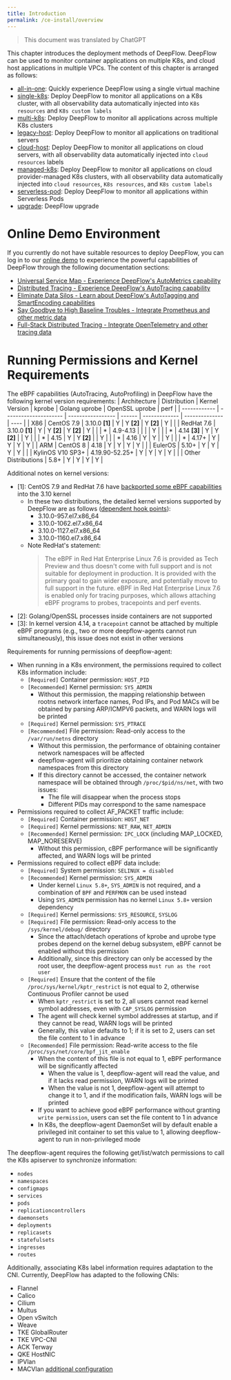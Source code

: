 ```yaml
---
title: Introduction
permalink: /ce-install/overview
---
```


> This document was translated by ChatGPT

This chapter introduces the deployment methods of DeepFlow. DeepFlow can be used to monitor container applications on multiple K8s, and cloud host applications in multiple VPCs. The content of this chapter is arranged as follows:

- [all-in-one](./all-in-one/): Quickly experience DeepFlow using a single virtual machine
- [single-k8s](./single-k8s/): Deploy DeepFlow to monitor all applications on a K8s cluster, with all observability data automatically injected into `K8s resources` and `K8s custom labels`
- [multi-k8s](./multi-k8s/): Deploy DeepFlow to monitor all applications across multiple K8s clusters
- [legacy-host](./legacy-host/): Deploy DeepFlow to monitor all applications on traditional servers
- [cloud-host](./cloud-host/): Deploy DeepFlow to monitor all applications on cloud servers, with all observability data automatically injected into `cloud resources` labels
- [managed-k8s](./managed-k8s/): Deploy DeepFlow to monitor all applications on cloud provider-managed K8s clusters, with all observability data automatically injected into `cloud resources`, `K8s resources`, and `K8s custom labels`
- [serverless-pod](./serverless-pod/): Deploy DeepFlow to monitor all applications within Serverless Pods
- [upgrade](./upgrade/): DeepFlow upgrade

# Online Demo Environment

If you currently do not have suitable resources to deploy DeepFlow, you can log in to our [online demo](https://ce-demo.deepflow.yunshan.net) to experience the powerful capabilities of DeepFlow through the following documentation sections:

- [Universal Service Map - Experience DeepFlow's AutoMetrics capability](../features/universal-map/auto-metrics/)
- [Distributed Tracing - Experience DeepFlow's AutoTracing capability](../features/distributed-tracing/auto-tracing/)
- [Eliminate Data Silos - Learn about DeepFlow's AutoTagging and SmartEncoding capabilities](../features/auto-tagging/eliminate-data-silos/)
- [Say Goodbye to High Baseline Troubles - Integrate Prometheus and other metric data](../integration/input/metrics/metrics-auto-tagging/)
- [Full-Stack Distributed Tracing - Integrate OpenTelemetry and other tracing data](../integration/input/tracing/full-stack-distributed-tracing/)

# Running Permissions and Kernel Requirements

The eBPF capabilities (AutoTracing, AutoProfiling) in DeepFlow have the following kernel version requirements:
| Architecture | Distribution | Kernel Version | kprobe | Golang uprobe | OpenSSL uprobe | perf |
| ------------ | --------------------- | ----------------- | ------ | ------------- | -------------- | ---- |
| X86 | CentOS 7.9 | 3.10.0 **[1]** | Y | Y **[2]** | Y **[2]** | Y |
| | RedHat 7.6 | 3.10.0 **[1]** | Y | Y **[2]** | Y **[2]** | Y |
| | \* | 4.9-4.13 | | | | Y |
| | \* | 4.14 **[3]** | Y | Y **[2]** | | Y |
| | \* | 4.15 | Y | Y **[2]** | | Y |
| | \* | 4.16 | Y | Y | | Y |
| | \* | 4.17+ | Y | Y | Y | Y |
| ARM | CentOS 8 | 4.18 | Y | Y | Y | Y |
| | EulerOS | 5.10+ | Y | Y | Y | Y |
| | KylinOS V10 SP3+ | 4.19.90-52.25+ | Y | Y | Y | Y |
| | Other Distributions | 5.8+ | Y | Y | Y | Y |

Additional notes on kernel versions:

- [1]: CentOS 7.9 and RedHat 7.6 have [backported some eBPF capabilities](https://www.redhat.com/en/blog/introduction-ebpf-red-hat-enterprise-linux-7) into the 3.10 kernel
  - In these two distributions, the detailed kernel versions supported by DeepFlow are as follows ([dependent hook points](https://github.com/deepflowio/deepflow/blob/main/agent/src/ebpf/docs/probes-and-maps.md)):
    - 3.10.0-957.el7.x86_64
    - 3.10.0-1062.el7.x86_64
    - 3.10.0-1127.el7.x86_64
    - 3.10.0-1160.el7.x86_64
  - Note RedHat's statement:
    > The eBPF in Red Hat Enterprise Linux 7.6 is provided as Tech Preview and thus doesn't come with full support and is not suitable for deployment in production. It is provided with the primary goal to gain wider exposure, and potentially move to full support in the future. eBPF in Red Hat Enterprise Linux 7.6 is enabled only for tracing purposes, which allows attaching eBPF programs to probes, tracepoints and perf events.
- [2]: Golang/OpenSSL processes inside containers are not supported
- [3]: In kernel version 4.14, a `tracepoint` cannot be attached by multiple eBPF programs (e.g., two or more deepflow-agents cannot run simultaneously), this issue does not exist in other versions

Requirements for running permissions of deepflow-agent:

- When running in a K8s environment, the permissions required to collect K8s information include:
  - `[Required]` Container permission: `HOST_PID`
  - `[Recommended]` Kernel permission: `SYS_ADMIN`
    - Without this permission, the mapping relationship between rootns network interface names, Pod IPs, and Pod MACs will be obtained by parsing ARP/ICMPV6 packets, and WARN logs will be printed
  - `[Required]` Kernel permission: `SYS_PTRACE`
  - `[Recommended]` File permission: Read-only access to the `/var/run/netns` directory
    - Without this permission, the performance of obtaining container network namespaces will be affected
    - deepflow-agent will prioritize obtaining container network namespaces from this directory
    - If this directory cannot be accessed, the container network namespace will be obtained through `/proc/$pid/ns/net`, with two issues:
      - The file will disappear when the process stops
      - Different PIDs may correspond to the same namespace
- Permissions required to collect AF_PACKET traffic include:
  - `[Required]` Container permission: `HOST_NET`
  - `[Required]` Kernel permissions: `NET_RAW`, `NET_ADMIN`
  - `[Recommended]` Kernel permission: `IPC_LOCK` (including MAP_LOCKED, MAP_NORESERVE)
    - Without this permission, cBPF performance will be significantly affected, and WARN logs will be printed
- Permissions required to collect eBPF data include:
  - `[Required]` System permission: `SELINUX = disabled`
  - `[Recommended]` Kernel permission: `SYS_ADMIN`
    - Under kernel `Linux 5.8+`, `SYS_ADMIN` is not required, and a combination of `BPF` and `PERFMON` can be used instead
    - Using `SYS_ADMIN` permission has no kernel `Linux 5.8+` version dependency
  - `[Required]` Kernel permissions: `SYS_RESOURCE`, `SYSLOG`
  - `[Required]` File permission: Read-only access to the `/sys/kernel/debug/` directory
    - Since the attach/detach operations of kprobe and uprobe type probes depend on the kernel debug subsystem, eBPF cannot be enabled without this permission
    - Additionally, since this directory can only be accessed by the root user, the deepflow-agent process `must run as the root user`
  - `[Required]` Ensure that the content of the file `/proc/sys/kernel/kptr_restrict` is not equal to 2, otherwise Continuous Profiler cannot be used
    - When `kptr_restrict` is set to 2, all users cannot read kernel symbol addresses, even with `CAP_SYSLOG` permission
    - The agent will check kernel symbol addresses at startup, and if they cannot be read, WARN logs will be printed
    - Generally, this value defaults to 1; if it is set to 2, users can set the file content to 1 in advance
  - `[Recommended]` File permission: Read-write access to the file `/proc/sys/net/core/bpf_jit_enable`
    - When the content of this file is not equal to 1, eBPF performance will be significantly affected
      - When the value is 1, deepflow-agent will read the value, and if it lacks read permission, WARN logs will be printed
      - When the value is not 1, deepflow-agent will attempt to change it to 1, and if the modification fails, WARN logs will be printed
    - If you want to achieve good eBPF performance without granting `write permission`, users can set the file content to 1 in advance
    - In K8s, the deepflow-agent DaemonSet will by default enable a privileged init container to set this value to 1, allowing deepflow-agent to run in non-privileged mode

The deepflow-agent requires the following get/list/watch permissions to call the K8s apiserver to synchronize information:

- `nodes`
- `namespaces`
- `configmaps`
- `services`
- `pods`
- `replicationcontrollers`
- `daemonsets`
- `deployments`
- `replicasets`
- `statefulsets`
- `ingresses`
- `routes`

Additionally, associating K8s label information requires adaptation to the CNI. Currently, DeepFlow has adapted to the following CNIs:

- Flannel
- Calico
- Cilium
- Multus
- Open vSwitch
- Weave
- TKE GlobalRouter
- TKE VPC-CNI
- ACK Terway
- QKE HostNIC
- IPVlan
- MACVlan [additional configuration](../best-practice/special-environment-deployment/#macvlan)